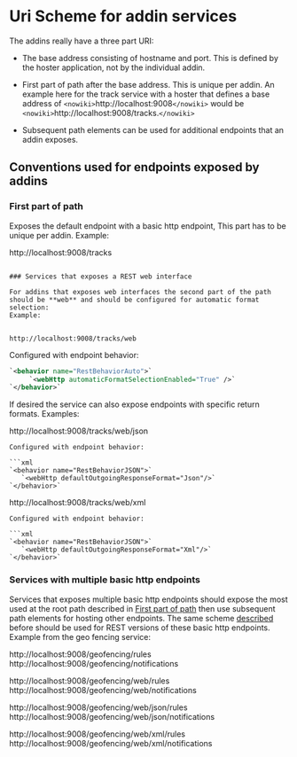 # Uri Scheme for addin services

The addins really have a three part URI:

*  The base address consisting of hostname and port. This is defined by the hoster application, not by the individual addin.

*  First part of path after the base address. This is unique per addin. An example here for the track service with a hoster that defines a base address of `<nowiki>`http://localhost:9008`</nowiki>` would be `<nowiki>`http://localhost:9008/tracks.`</nowiki>`

*  Subsequent path elements can be used for additional endpoints that an addin exposes.

## Conventions used for endpoints exposed by addins

### First part of path
Exposes the default endpoint with a basic http endpoint, This part has to be unique per addin.
Example:


http://localhost:9008/tracks
```

### Services that exposes a REST web interface

For addins that exposes web interfaces the second part of the path should be **web** and should be configured for automatic format selection:
Example:


http://localhost:9008/tracks/web
```
Configured with endpoint behavior:

```xml
`<behavior name="RestBehaviorAuto">`           
     `<webHttp automaticFormatSelectionEnabled="True" />`
`</behavior>`
```

If desired the service can also expose endpoints with specific return formats.
Examples:


http://localhost:9008/tracks/web/json
```
Configured with endpoint behavior:

```xml
`<behavior name="RestBehaviorJSON">`
   `<webHttp defaultOutgoingResponseFormat="Json"/>`
`</behavior>`
```


http://localhost:9008/tracks/web/xml
```
Configured with endpoint behavior:

```xml
`<behavior name="RestBehaviorJSON">`
   `<webHttp defaultOutgoingResponseFormat="Xml"/>`
`</behavior>`
```

### Services with multiple basic http endpoints

Services that exposes multiple basic http endpoints should expose the most used at the root path described in [First part of path](urischeme#first_part_of_path) then use subsequent path elements for hosting other endpoints. The same scheme [described](urischeme#services_that_exposes_a_rest_web_interface) before should be used for REST versions of these basic http endpoints.
Example from the geo fencing service:


http://localhost:9008/geofencing/rules
http://localhost:9008/geofencing/notifications

http://localhost:9008/geofencing/web/rules
http://localhost:9008/geofencing/web/notifications

http://localhost:9008/geofencing/web/json/rules
http://localhost:9008/geofencing/web/json/notifications

http://localhost:9008/geofencing/web/xml/rules
http://localhost:9008/geofencing/web/xml/notifications
```


